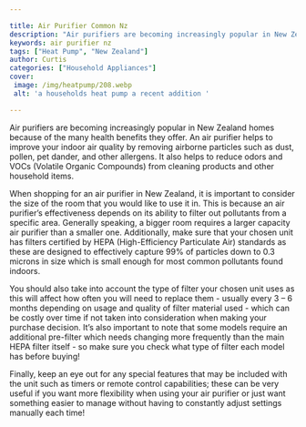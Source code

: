 ```yaml
---

title: Air Purifier Common Nz
description: "Air purifiers are becoming increasingly popular in New Zealand homes because of the many health benefits they offer. An air purifi...get the full scoop"
keywords: air purifier nz
tags: ["Heat Pump", "New Zealand"]
author: Curtis
categories: ["Household Appliances"]
cover: 
 image: /img/heatpump/208.webp
 alt: 'a households heat pump a recent addition '

---
```


Air purifiers are becoming increasingly popular in New Zealand homes because of the many health benefits they offer. An air purifier helps to improve your indoor air quality by removing airborne particles such as dust, pollen, pet dander, and other allergens. It also helps to reduce odors and VOCs (Volatile Organic Compounds) from cleaning products and other household items.

When shopping for an air purifier in New Zealand, it is important to consider the size of the room that you would like to use it in. This is because an air purifier’s effectiveness depends on its ability to filter out pollutants from a specific area. Generally speaking, a bigger room requires a larger capacity air purifier than a smaller one. Additionally, make sure that your chosen unit has filters certified by HEPA (High-Efficiency Particulate Air) standards as these are designed to effectively capture 99% of particles down to 0.3 microns in size which is small enough for most common pollutants found indoors. 

You should also take into account the type of filter your chosen unit uses as this will affect how often you will need to replace them - usually every 3 – 6 months depending on usage and quality of filter material used - which can be costly over time if not taken into consideration when making your purchase decision. It’s also important to note that some models require an additional pre-filter which needs changing more frequently than the main HEPA filter itself - so make sure you check what type of filter each model has before buying! 

Finally, keep an eye out for any special features that may be included with the unit such as timers or remote control capabilities; these can be very useful if you want more flexibility when using your air purifier or just want something easier to manage without having to constantly adjust settings manually each time!
